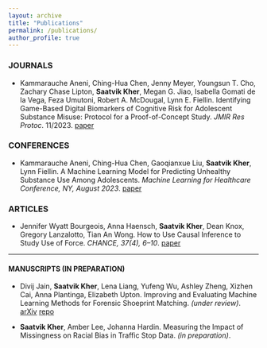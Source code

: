 ```yaml
---
layout: archive
title: "Publications"
permalink: /publications/
author_profile: true
---
```


### JOURNALS
* Kammarauche Aneni, Ching-Hua Chen, Jenny Meyer, Youngsun T. Cho, Zachary Chase Lipton, __Saatvik Kher__, Megan G.
Jiao, Isabella Gomati de la Vega, Feza Umutoni, Robert A. McDougal, Lynn E. Fiellin. Identifying Game-Based Digital Biomarkers of Cognitive Risk for Adolescent Substance Misuse: Protocol for a Proof-of-Concept Study. _JMIR Res Protoc_. 11/2023. [paper](https://doi.org/10.2196/46990)

### CONFERENCES
* Kammarauche Aneni, Ching-Hua Chen, Gaoqianxue Liu, __Saatvik Kher__, Lynn Fiellin. A Machine Learning Model for Predicting Unhealthy Substance Use Among Adolescents. _Machine Learning for Healthcare Conference, NY, August 2023_. [paper](https://static1.squarespace.com/static/59d5ac1780bd5ef9c396eda6/t/64d25f095282f44c84bf142b/1691508489444/ID159_Clinical_2023.pdf)

### ARTICLES
* Jennifer Wyatt Bourgeois, Anna Haensch, __Saatvik Kher__, Dean Knox, Gregory Lanzalotto, Tian An Wong. How to Use Causal Inference to Study Use of Force. _CHANCE, 37(4), 6–10_. [paper](https://doi.org/10.1080/09332480.2024.2434435)
---

#### MANUSCRIPTS (IN PREPARATION)
* Divij Jain, __Saatvik Kher__, Lena Liang, Yufeng Wu, Ashley Zheng, Xizhen Cai, Anna Plantinga, Elizabeth
Upton. Improving and Evaluating Machine Learning Methods for Forensic Shoeprint Matching. _(under review)_. [arXiv](https://arxiv.org/abs/2405.14878) [repo](https://github.com/saatvikkher/SoleMate)

* __Saatvik Kher__, Amber Lee, Johanna Hardin. Measuring the Impact of Missingness on Racial Bias in Traffic Stop Data. _(in preparation)_.

